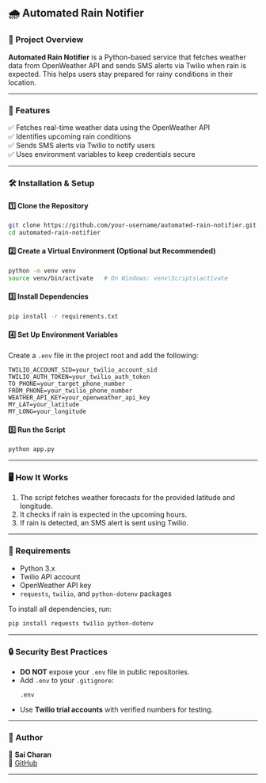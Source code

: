 
## 🌧️ Automated Rain Notifier  

### 📌 Project Overview  
**Automated Rain Notifier** is a Python-based service that fetches weather data from OpenWeather API and sends SMS alerts via Twilio when rain is expected. This helps users stay prepared for rainy conditions in their location.  

---

### 🚀 Features  
✅ Fetches real-time weather data using the OpenWeather API  
✅ Identifies upcoming rain conditions  
✅ Sends SMS alerts via Twilio to notify users  
✅ Uses environment variables to keep credentials secure  

---

### 🛠️ Installation & Setup  

#### 1️⃣ Clone the Repository  
```sh
git clone https://github.com/your-username/automated-rain-notifier.git
cd automated-rain-notifier
```

#### 2️⃣ Create a Virtual Environment (Optional but Recommended)  
```sh
python -m venv venv
source venv/bin/activate   # On Windows: venv\Scripts\activate
```

#### 3️⃣ Install Dependencies  
```sh
pip install -r requirements.txt
```

#### 4️⃣ Set Up Environment Variables  
Create a `.env` file in the project root and add the following:  

```
TWILIO_ACCOUNT_SID=your_twilio_account_sid
TWILIO_AUTH_TOKEN=your_twilio_auth_token
TO_PHONE=your_target_phone_number
FROM_PHONE=your_twilio_phone_number
WEATHER_API_KEY=your_openweather_api_key
MY_LAT=your_latitude
MY_LONG=your_longitude
```

#### 5️⃣ Run the Script  
```sh
python app.py
```

---

### 🖥️ How It Works  
1. The script fetches weather forecasts for the provided latitude and longitude.  
2. It checks if rain is expected in the upcoming hours.  
3. If rain is detected, an SMS alert is sent using Twilio.  

---

### 📝 Requirements  
- Python 3.x  
- Twilio API account  
- OpenWeather API key  
- `requests`, `twilio`, and `python-dotenv` packages  

To install all dependencies, run:  
```sh
pip install requests twilio python-dotenv
```

---

### 🔒 Security Best Practices  
- **DO NOT** expose your `.env` file in public repositories.  
- Add `.env` to your `.gitignore`:  
  ```
  .env
  ```
- Use **Twilio trial accounts** with verified numbers for testing.  

---

### 📌 Author  
👤 **Sai Charan**  
🔗 [GitHub](https://github.com/charan22640)  

---

